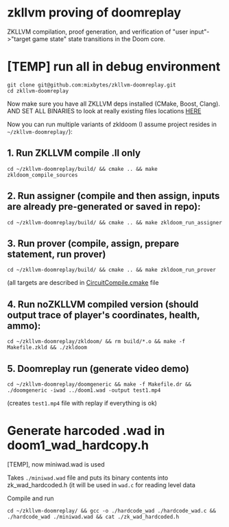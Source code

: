 # zkllvm proving of doomreplay
ZKLLVM compilation, proof generation, and verification of "user input"->"target game state" state transitions in the Doom core.


# [TEMP] run all in debug environment

```
git clone git@github.com:mixbytes/zkllvm-doomreplay.git
cd zkllvm-doomreplay

```
Now make sure you have all ZKLLVM deps installed (CMake, Boost, Clang).
AND SET ALL BINARIES to look at really existing files locations [HERE](https://github.com/mixbytes/zkllvm-doomreplay/blob/99dc234fae714efb801fcf46d35c50e09213fce7/cmake/CircuitCompile.cmake#L80)

Now you can run multiple variants of zkldoom (I assume project resides in ```~/zkllvm-doomreplay/```):

## 1. Run ZKLLVM compile .ll only
```
cd ~/zkllvm-doomreplay/build/ && cmake .. && make zkldoom_compile_sources
```

## 2. Run assigner (compile and then assign, inputs are already pre-generated or saved in repo):
```
cd ~/zkllvm-doomreplay/build/ && cmake .. && make zkldoom_run_assigner
```

## 3. Run prover (compile, assign, prepare statement, run prover)
```
cd ~/zkllvm-doomreplay/build/ && cmake .. && make zkldoom_run_prover
```

(all targets are described in [CircuitCompile.cmake](https://github.com/mixbytes/zkllvm-doomreplay/blob/main/cmake/CircuitCompile.cmake) file



## 4. Run noZKLLVM compiled version (should output trace of player's coordinates, health, ammo):
```
cd ~/zkllvm-doomreplay/zkldoom/ && rm build/*.o && make -f Makefile.zkld && ./zkldoom
```

## 5. Doomreplay run (generate video demo)
```
cd ~/zkllvm-doomreplay/doomgeneric && make -f Makefile.dr && ./doomgeneric -iwad ../doom1.wad -output test1.mp4
```
(creates ```test1.mp4``` file with replay if everything is ok)



# Generate harcoded .wad in doom1_wad_hardcopy.h

[TEMP], now miniwad.wad is used 

Takes ```./miniwad.wad``` file and puts its binary contents into zk_wad_hardcoded.h (it will be used in ```wad.c``` for
reading level data

Compile and run
```
cd ~/zkllvm-doomreplay/ && gcc -o ./hardcode_wad ./hardcode_wad.c && ./hardcode_wad ./miniwad.wad && cat ./zk_wad_hardcoded.h
```
